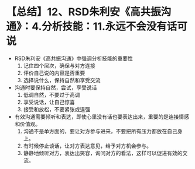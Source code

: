# 【总结】12、RSD朱利安《高共振沟通》：4.分析技能：11.永远不会没有话可说

-   RSD朱利安《高共振沟通》中强调分析技能的重要性
    1.  记住四个层次，确保与对方连接
    2.  评价自己说的内容是否重要
    3.  选择说什么，保持自然和享受交流
-   沟通时要保持自然，尝试，享受说话
    1.  低调自然，不要过于高调
    2.  享受说话，让自己惊喜
    3.  接受和放松，不要紧张或逞强
-   有效沟通需要倾听和表达，即使心里没有话也要表达出来，重要的是连接情感和价值观。
    1.  沟通不是单方面的，要让对方参与进来，不要把所有压力都放在自己身上。
    2.  有时候停止谈话，让对方表达意见，给予对方机会参与。
    3.  静静地倾听对方，表达出笑容，询问对方的看法，这样可以促进有效的交流。